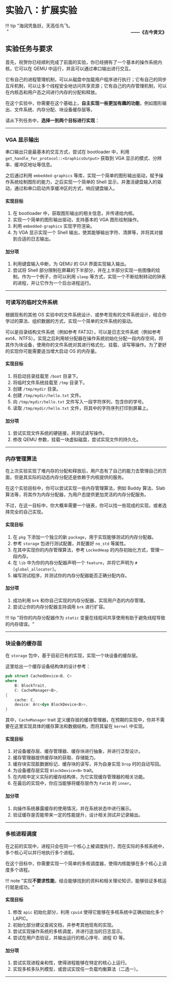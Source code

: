 # 实验八：扩展实验

!!! tip "海阔凭鱼跃，天高任鸟飞。<br/>&nbsp;<span style="font-weight: bold; float: right">——《古今贤文》</span>"

## 实验任务与要求

首先，祝贺你已经顺利完成了前面的实验，你已经拥有了一个基本的操作系统内核，它可以在 QEMU 中运行，并且可以通过串口输出进行交互。

它有自己的进程管理机制，可以从磁盘中加载用户程序进行执行；它有自己的同步互斥机制，可以让多个线程安全地访问共享资源；它有自己的内存管理机制，可以在内核态和用户态之间进行内存的分配和释放。

在这个实验中，你需要在这个基础上，**自主实现一些更加有趣的功能**，例如图形输出、文件系统、内存分配、块设备缓存层等。

请从下列任务中，**选择一到两个目标进行实现**：

---

### VGA 显示输出

串口输出只是最基本的交互方式，尝试在 bootloader 中，利用 `get_handle_for_protocol::<GraphicsOutput>` 获取到 VGA 显示的模式、分辨率、缓冲区地址等信息。

之后通过利用 `embedded-graphics` 等库，实现一个简单的图形输出驱动，赋予操作系统绘制图形的能力，之后实现一个简单的 Shell 显示，并激活键盘输入的驱动，通过和串口启动共享缓冲区的方式，响应键盘输入。

#### 实现目标

1. 在 bootloader 中，获取图形输出的相关信息，并传递给内核。
2. 实现一个简单的图形输出驱动，支持基本的 VGA 图形绘制操作。
3. 利用 `embedded-graphics` 实现字符渲染。
4. 为 VGA 显示实现一个 Shell 输出，使其能够输出字符、清屏等，并将其对接到合适的日志输出。

#### 加分项

1. 利用键盘输入中断，为 QEMU 的 GUI 界面实现输入输出。
2. 尝试将 Shell 部分限制在屏幕的下半部分，并在上半部分实现一些图像的绘制。作为一个例子，你可以利用 `sleep` 等方式，实现一个不断绘制转动的钟表的进程，并让它作为一个后台进程运行。

---

### 可读写的临时文件系统

根据现有的其他 OS 实验中的文件系统设计、或参考现有的文件系统设计，结合你学过的算法、组织数据的方式，实现一个简单的文件系统的驱动。

可以是目录结构文件系统（例如参考 FAT32），可以是日志文件系统（例如参考 ext4、NTFS）。实现之后利用帧分配器在操作系统初始化分配一段内存空间，将其作为块设备，使用你的文件系统对其进行格式化、挂载、读写等操作。为了更好的实现你可能需要适当增大启动 OS 的内存量。

#### 实现目标

1. 将启动目录挂载至 `/boot` 目录下。
2. 将临时文件系统挂载至 `/tmp` 目录下。
3. 创建 `/tmp/mydir` 目录。
4. 创建 `/tmp/mydir/hello.txt` 文件。
5. 向 `/tmp/mydir/hello.txt` 文件写入一段字符序列，包含你的学号。
6. 读取 `/tmp/mydir/hello.txt` 文件，将其中的字符序列打印到屏幕上。

#### 加分项

1. 尝试实现文件系统的硬链接，并测试读写操作。
2. 修改 QEMU 参数，挂载一块虚拟磁盘，尝试实现文件的持久化。

---

### 内存管理算法

在上次实验实现了堆内存的分配和释放后，用户态有了自己的能力去管理自己的页面，但是其实际的动态内存分配还是依赖于内核提供的服务。

在这个实验目标中，你可以尝试实现一些内存管理算法，例如 Buddy 算法、Slab 算法等，将其作为内存分配器，为用户态提供更加灵活的内存分配服务。

不过，在这一目标中，你大概率需要一个链表，你可以找一些现成的实现，或者选择完全的自己实现。

#### 实现目标

1. 在 `pkg` 下添加一个独立的新 `package`，用于实现能够测试的内存分配器。
2. 参考 `storage` 包进行测试配置，并配置好 `no_std` 等属性。
3. 在其中实现你的内存管理算法，参考 `LockedHeap` 的内存初始化方式，管理一段内存。
4. 在 `lib` 中为你的内存分配器声明一个 `feature`，并将它声明为 `#[global_allocator]`。
5. 编写测试程序，并测试你的内存分配器能否正确分配内存。

#### 加分项

1. 成功利用 `brk` 和你自己实现的内存分配器，实现用户态的内存管理。
2. 尝试让你的内存分配器支持调用 `brk` 进行扩容。

!!! tip "将你的内存分配器作为 `static` 变量在线程间共享使用有助于避免线程导致的内存错误。"

---

### 块设备的缓存层

在 `storage` 包中，基于目前已有的实现，实现一个块设备的缓存层。

这里给出一个缓存设备结构体的设计参考：

```rust
pub struct CachedDevice<B, C>
where
    B: BlockTrait,
    C: CacheManager<B>,
{
    cache: C,
    device: Arc<dyn BlockDevice<B>>,
}
```

其中，`CacheManager` trait 定义缓存层的缓存管理器，在预期的实现中，你并不需要在这里实现具体的缓存算法和数据结构，而将其留在 `kernel` 中实现。

#### 实现目标

1. 对设备缓存层、缓存管理器、缓存块进行抽象，并进行泛型设计。
2. 缓存管理器提供缓存块的获取、存储能力。
3. 缓存块实现脏数据标记、缓存块的读写，并为自身实现 `Drop` 时的自动写回。
4. 为设备缓存层实现 `BlockDevice<B>` trait。
5. 在内核中定义实际的缓存结构体，为它实现缓存管理器的相关功能。
6. 在最后的实现中，你应当能够将缓存层作为 `Fat16` 的 `inner`。

#### 加分项

1. 向操作系统暴露缓存的使用情况，并在系统状态中进行展示。
2. 验证缓存是否能带来一定的性能提升，设计相关测试并记录输出。

---

### 多核进程调度

在之前的实现中，进程只会在同一个核心上被调度执行，而在实际的多核系统中，多个核心可以并行地执行多个进程。

在这个目标中，你需要实现一个简单的多核调度器，使得内核能够在多个核心上调度多个进程。

!!! note "实现**不要求性能**，结合能够找到的资料和相关理论知识，能够验证多核运行就是成功。"

#### 实现目标

1. 修改 `apic` 初始化部分，利用 `cpuid` 使得它能够在多核系统中正确初始化多个 LAPIC。
2. 初始化部分建议查阅文档，并参考其他现有的实现。
3. 尝试实现操作系统的多核调度，并进行适当的日志显示。
4. 尝试在用户态验证，并输出运行的核心序号、进程 ID 等。

#### 加分项

1. 尝试实现进程亲和性，使得进程能够在特定的核心上运行。
2. 实现多核多队列模型，或尝试实现任一负载均衡算法（二选一）。

---
